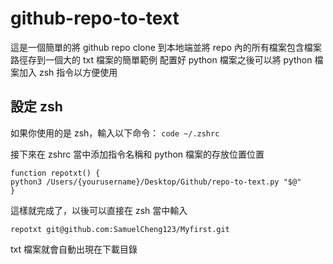 # github-repo-to-text
這是一個簡單的將 github repo clone 到本地端並將 repo 內的所有檔案包含檔案路徑存到一個大的 txt 檔案的簡單範例
配置好 python 檔案之後可以將 python 檔案加入 zsh 指令以方便使用

## 設定 zsh
如果你使用的是 zsh，輸入以下命令：
    `code ~/.zshrc` 

接下來在 zshrc 當中添加指令名稱和 python 檔案的存放位置位置

```
function repotxt() {
python3 /Users/{yourusername}/Desktop/Github/repo-to-text.py "$@"
}
```

這樣就完成了，以後可以直接在 zsh 當中輸入
```
repotxt git@github.com:SamuelCheng123/Myfirst.git
```
txt 檔案就會自動出現在下載目錄
